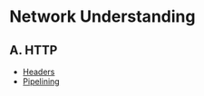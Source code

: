 <link rel="stylesheet" type="text/css" media="all" href="https://shlomo90.github.io/homepage.css" />

# Network Understanding

## A. HTTP

* [Headers](headers.md)
* [Pipelining](pipeline.md)
